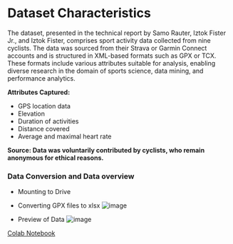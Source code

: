 # Dataset Characteristics

The dataset, presented in the technical report by Samo Rauter, Iztok Fister Jr., and Iztok Fister, comprises sport activity data collected from nine cyclists. The data was sourced from their Strava or Garmin Connect accounts and is structured in XML-based formats such as GPX or TCX. These formats include various attributes suitable for analysis, enabling diverse research in the domain of sports science, data mining, and performance analytics.

**Attributes Captured:**
- GPS location data
- Elevation
- Duration of activities
- Distance covered
- Average and maximal heart rate

**Source: Data was voluntarily contributed by cyclists, who remain anonymous for ethical reasons.**

### Data Conversion and Data overview
- Mounting to Drive
- Converting GPX files to xlsx
  ![image](https://github.com/user-attachments/assets/01d0acf3-3b31-49df-b3ca-154c4eb0babb)

- Preview of Data
![image](https://github.com/user-attachments/assets/3f8fc2d0-fc26-468f-bc63-38271f61501a)

[Colab Notebook](1_DatasetCharacteristics/exploratory_data_analysis.ipynb)
